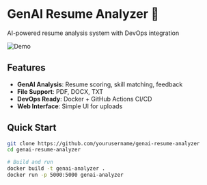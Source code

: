 # GenAI Resume Analyzer 🤖

AI-powered resume analysis system with DevOps integration

![Demo](https://media.giphy.com/media/v1.Y2lkPTc5MGI3NjExaDZ4Z3V5eGx5ZGN0M3FhZ3R6emVjZ2N4bGJ6YjB1bGxqZ3JmOXlxbiZlcD12MV9pbnRlcm5hbF9naWZfYnlfaWQmY3Q9Zw/3o7qE1YN7aBOFEPyow/giphy.gif)

## Features
- **GenAI Analysis**: Resume scoring, skill matching, feedback
- **File Support**: PDF, DOCX, TXT
- **DevOps Ready**: Docker + GitHub Actions CI/CD
- **Web Interface**: Simple UI for uploads

## Quick Start
```bash
git clone https://github.com/yourusername/genai-resume-analyzer
cd genai-resume-analyzer

# Build and run
docker build -t genai-analyzer .
docker run -p 5000:5000 genai-analyzer

